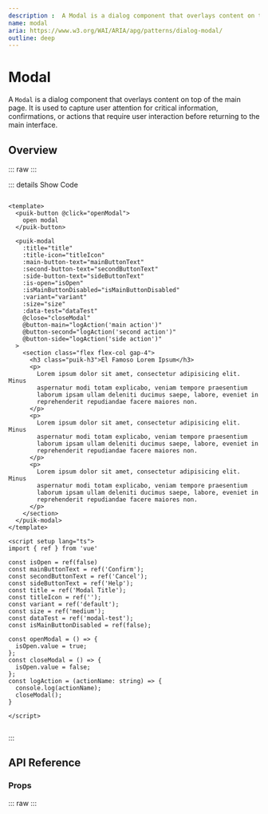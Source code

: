 ```yaml
---
description :  A Modal is a dialog component that overlays content on top of the main page. It is used to capture user attention for critical information, confirmations, or actions that require user interaction before returning to the main interface.
name: modal
aria: https://www.w3.org/WAI/ARIA/apg/patterns/dialog-modal/
outline: deep
---
```

<script setup>
  import Modal from '@vitepress/components/Modal.vue';
  import DataAttributes from '@vitepress/utilities/DataAttributes.vue';
  import ComponentOverview from '@vitepress/utilities/ComponentOverview.vue';

  const attributes = [
    {
      prop: 'title',
      type: 'string',
      default: 'undefined',
      description: 'Sets the modal title'
    },
    {
      prop: 'titleIcon',
      type: 'string',
      default: 'undefined',
      description: 'Sets the icon name of the modal on the top left corner (from Material Symbols: https://fonts.google.com/icons)'
    },
    {
      prop: 'mainButtonText',
      type: 'string',
      default: 'undefined',
      description: 'Sets the text of the main button'
    },
    {
      prop: 'secondButtonText',
      type: 'string',
      default: 'undefined',
      description: 'Sets the text of the secondary button'
    },
    {
      prop: 'sideButtonText',
      type: 'string',
      default: 'undefined',
      description: 'Sets the text of the side button'
    },
    {
      prop: 'isOpen',
      type: 'boolean',
      default: false,
      description: 'Tells if the modal is open or not'
    },
    {
      prop: 'isMainButtonDisabled',
      type: 'boolean',
      default: false,
      description: 'Sets the main button as disabled'
    },
    {
      prop: 'variant',
      type: 'PuikModalVariants',
      default: 'feedback',
      details: `
enum PuikModalVariants {
  Destructive = 'destructive',
  Feedback = 'feedback',
  Dialog = 'dialog',
}
      `,
      description: 'Sets the style of the modal (use the PuikModalVariants enum)'
    },
    {
      prop: 'size',
      type: 'PuikModalSizes',
      default: 'small',
      details: `
enum PuikModalSizes {
  Small = 'small',
  Medium = 'medium',
  Large = 'large',
}
      `,
      description: 'Sets the size of the modal (use the PuikModalSizes enum)'
    },
    {
      prop: 'dataTest',
      type: 'string',
      default: 'undefined',
      description: 'Sets the data-test attribute for modal `title-${dataTest}` `mainButton-${dataTest}` `secondButton-${dataTest}` `sideButton-${dataTest}` `closeButton-${dataTest}`'
    }
  ];
</script>

# Modal

 A `Modal` is a dialog component that overlays content on top of the main page. It is used to capture user attention for critical information, confirmations, or actions that require user interaction before returning to the main interface.

## Overview

::: raw
<ComponentOverview>
  <Modal />
</ComponentOverview>
:::

::: details Show Code

```vue

<template>
  <puik-button @click="openModal">
    open modal
  </puik-button>

  <puik-modal
    :title="title"
    :title-icon="titleIcon"
    :main-button-text="mainButtonText"
    :second-button-text="secondButtonText"
    :side-button-text="sideButtonText"
    :is-open="isOpen"
    :isMainButtonDisabled="isMainButtonDisabled"
    :variant="variant"
    :size="size"
    :data-test="dataTest"
    @close="closeModal"
    @button-main="logAction('main action')"
    @button-second="logAction('second action')"
    @button-side="logAction('side action')"
  >
    <section class="flex flex-col gap-4">
      <h3 class="puik-h3">El Famoso Lorem Ipsum</h3>
      <p>
        Lorem ipsum dolor sit amet, consectetur adipisicing elit. Minus
        aspernatur modi totam explicabo, veniam tempore praesentium
        laborum ipsam ullam deleniti ducimus saepe, labore, eveniet in
        reprehenderit repudiandae facere maiores non.
      </p>
      <p>
        Lorem ipsum dolor sit amet, consectetur adipisicing elit. Minus
        aspernatur modi totam explicabo, veniam tempore praesentium
        laborum ipsam ullam deleniti ducimus saepe, labore, eveniet in
        reprehenderit repudiandae facere maiores non.
      </p>
      <p>
        Lorem ipsum dolor sit amet, consectetur adipisicing elit. Minus
        aspernatur modi totam explicabo, veniam tempore praesentium
        laborum ipsam ullam deleniti ducimus saepe, labore, eveniet in
        reprehenderit repudiandae facere maiores non.
      </p>
    </section>
  </puik-modal>
</template>

<script setup lang="ts">
import { ref } from 'vue'

const isOpen = ref(false)
const mainButtonText = ref('Confirm');
const secondButtonText = ref('Cancel');
const sideButtonText = ref('Help');
const title = ref('Modal Title');
const titleIcon = ref('');
const variant = ref('default');
const size = ref('medium');
const dataTest = ref('modal-test');
const isMainButtonDisabled = ref(false);

const openModal = () => {
  isOpen.value = true;
};
const closeModal = () => {
  isOpen.value = false;
};
const logAction = (actionName: string) => {
  console.log(actionName);
  closeModal();
}

</script>


```

:::

## API Reference

### Props

::: raw
<DataAttributes :attributes="attributes" />
:::
